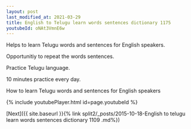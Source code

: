 ```yaml
---
layout: post
last_modified_at: 2021-03-29
title: English to Telugu learn words sentences dictionary 1175 
youtubeId: oNAt3VmnE6w
---
```

 
 
Helps to learn Telugu words and sentences for English speakers.

Opportunitiy to repeat the words sentences. 

Practice Telugu language. 
 
10 minutes practice every day. 
 
How to learn Telugu words and sentences for English speakers 
 
{% include youtubePlayer.html id=page.youtubeId %}
 
 
[Next]({{ site.baseurl }}{% link  split2/_posts/2015-10-18-English to telugu learn words sentences dictionary 1109 .md%})
 
